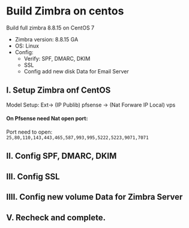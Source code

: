 # Build Zimbra on centos
Build full zimbra 8.8.15 on CentOS 7
- Zimbra version: 8.8.15 GA
- OS: Linux
- Config:
  - Verify: SPF, DMARC, DKIM
  - SSL
  - Config add new disk Data for Email Server
## I. Setup Zimbra onf CentOS
Model Setup:
Ext-> (IP Publib) pfsense -> (Nat Forware IP Local) vps
#### On Pfsense need Nat open port:
Port need to open: `25,80,110,143,443,465,587,993,995,5222,5223,9071,7071`
## II. Config SPF, DMARC, DKIM

## III. Config SSL

## IIII. Config new volume Data for Zimbra Server

## V. Recheck and complete.



